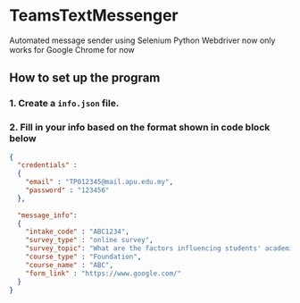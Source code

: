 # TeamsTextMessenger
Automated message sender using Selenium Python
Webdriver now only works for Google Chrome for now

## How to set up the program
### 1. Create a `info.json` file.
### 2. Fill in your info based on the format shown in code block below
```json
{
  "credentials" :
  {
    "email" : "TP012345@mail.apu.edu.my",
    "password" : "123456"
  },
  
  "message_info":
  {
    "intake_code" : "ABC1234",
    "survey_type" : "online survey",
    "survey_topic": "What are the factors influencing students' academic performance",
    "course_type" : "Foundation",
    "course_name" : "ABC",
    "form_link" : "https://www.google.com/"
  }
}
```
